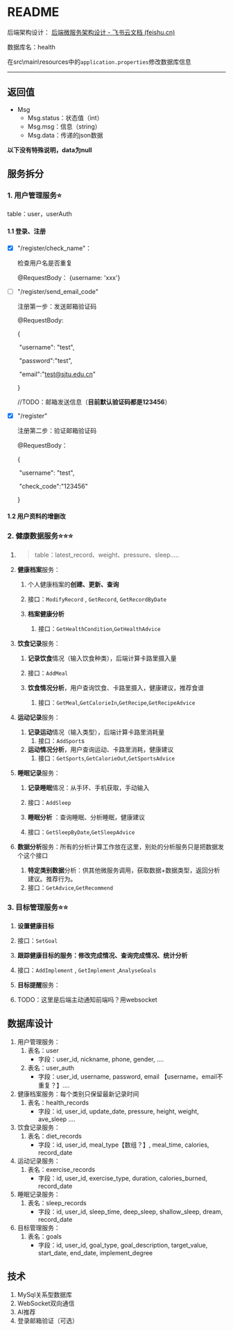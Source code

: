 # README

后端架构设计：
[‍‬⁡‍⁣⁣⁢‬‌‍﻿‬﻿⁤⁢⁣⁡⁢‍‌﻿⁢⁡‌⁢⁣⁣‍⁣‬⁤﻿⁤﻿⁣⁤‬⁢﻿后端微服务架构设计 - 飞书云文档 (feishu.cn)](https://sjtu.feishu.cn/docx/PPTwdXZ8jozgVXxBNkUcdLkHnff)



数据库名：health

在src\main\resources中的`application.properties`修改数据库信息

---

## 返回值

* Msg
  * Msg.status：状态值（int）
  * Msg.msg：信息（string）
  * Msg.data：传递的json数据

**以下没有特殊说明，data为null**

## 服务拆分

### 1. 用户管理服务⭐ 

table：user，userAuth

#### 1.1 **登录、注册**

- [x] "/register/check_name"：

  检查用户名是否重复 

  @RequestBody：  {username: 'xxx'}

- [ ] "/register/send_email_code"

  注册第一步：发送邮箱验证码

  @RequestBody: 

  {

  ​    "username": "test",

  ​    "password":"test",

  ​    "email":"test@sjtu.edu.cn"

  }

  //TODO：邮箱发送信息（**目前默认验证码都是123456**）

- [x] "/register"

  注册第二步：验证邮箱验证码

  @RequestBody：

  {

  ​    "username": "test",

  ​    "check_code":"123456"

  }

#### 1.2 用户资料的增删改

### 2. 健康数据服务⭐⭐⭐

1. > table：latest_record、weight、pressure、sleep.....

2. **健康档案**服务：
   1. 个人健康档案的**创建、更新、查询**
   2.   接口：`ModifyRecord` , `GetRecord`, `GetRecordByDate`

   3. **档案健康分析**
      1.    接口：`GetHealthCondition`,`GetHealthAdvice`
3. **饮食记录**服务：
   1. **记录饮食**情况（输入饮食种类），后端计算卡路里摄入量
   2.   接口：`AddMeal`

   3. **饮食情况分析**，用户查询饮食、卡路里摄入，健康建议，推荐食谱
      1.    接口：`GetMeal`,`GetCalorieIn`,`GetRecipe`,`GetRecipeAdvice`
4. **运动记录**服务：
   1. **记录运动**情况（输入类型），后端计算卡路里消耗量
      1.    接口：`AddSport`s
   2. **运动情况分析**，用户查询运动、卡路里消耗，健康建议
      1.    接口：`GetSports`,`GetCalorieOut`,`GetSportsAdvice`
5. **睡眠记录**服务：
   1. **记录睡眠**情况：从手环、手机获取，手动输入
   2.   接口：`AddSleep`

   3. **睡眠分析** ：查询睡眠、分析睡眠，健康建议
   4.   接口：`GetSleepByDate`,`GetSleepAdvice`
6. **数据分析**服务：所有的分析计算工作放在这里，别处的分析服务只是把数据发个这个接口
   1. **特定类别数据**分析：供其他微服务调用，获取数据+数据类型，返回分析建议。推荐行为。
   2.   接口：`GetAdvice`,`GetRecommend`

### 3. 目标管理服务⭐⭐

1. **设置健康目标**
2.  接口：`SetGoal`

3. **跟踪健康目标的服务：修改完成情况、查询完成情况、统计分析**
4.  接口：`AddImplement` , `GetImplement` ,`AnalyseGoals` 

5. **目标提醒**服务：
6.  TODO：这里是后端主动通知前端吗？用websocket

## 数据库设计

1. 用户管理服务：
   1. 表名：user
      - 字段：user_id, nickname, phone, gender, ....
   2. 表名：user_auth
      - 字段：user_id, username, password, email 【username，email不重复？】....
2. 健康档案服务：每个类别只保留最新记录时间
   1. 表名：health_records
      - 字段：id, user_id, update_date, pressure, height, weight, ave_sleep ....
3. 饮食记录服务：
   1. 表名：diet_records
      - 字段：id, user_id, meal_type【数组？】, meal_time, calories, record_date
4. 运动记录服务：
   1. 表名：exercise_records
      - 字段：id, user_id, exercise_type, duration, calories_burned, record_date
5. 睡眠记录服务：
   1. 表名：sleep_records
      - 字段：id, user_id, sleep_time, deep_sleep, shallow_sleep, dream, record_date
6. 目标管理服务：
   1. 表名：goals
      - 字段：id, user_id, goal_type, goal_description, target_value, start_date, end_date, implement_degree

## 技术

1. MySql关系型数据库
2. WebSocket双向通信
3. AI推荐
4. 登录邮箱验证（可选）
